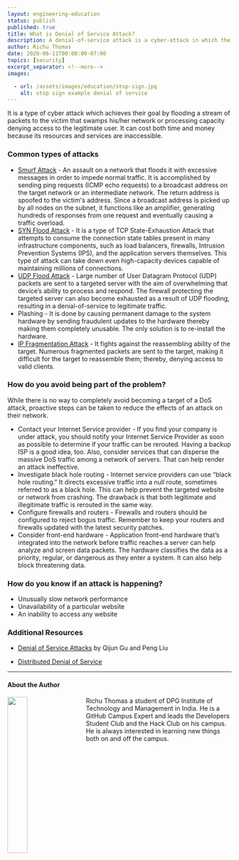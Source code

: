 ```yaml
---
layout: engineering-education
status: publish
published: true
title: What is Denial of Service Attack?
description: A denial-of-service attack is a cyber-attack in which the perpetrator seeks to make a machine or network and resource unavailable to its intended users by temporarily or indefinitely disrupting services to the host connected to the Internet.
author: Richu Thomas
date: 2020-06-11T00:00:00-07:00
topics: [security]
excerpt_separator: <!--more-->
images:

  - url: /assets/images/education/stop-sign.jpg
    alt: stop sign example denial of service
---
```

It is a type of cyber attack which achieves their goal by flooding a stream of packets to the victim that swamps his/her network or processing capacity denying access to the legitimate user. It can cost both time and money because its resources and services are inaccessible.

<!--more-->

### Common types of attacks
- [Smurf Attack](https://usa.kaspersky.com/resource-center/definitions/what-is-a-smurf-attack) - An assault on a network that floods it with excessive messages in order to impede normal traffic. It is accomplished by sending ping requests (ICMP echo requests) to a broadcast address on the target network or an intermediate network. The return address is spoofed to the victim's address. Since a broadcast address is picked up by all nodes on the subnet, it functions like an amplifier, generating hundreds of responses from one request and eventually causing a traffic overload.
- [SYN Flood Attack](https://www.cloudflare.com/learning/ddos/syn-flood-ddos-attack/) - It is a type of TCP State-Exhaustion Attack  that attempts to consume the connection state tables present in many infrastructure components, such as load balancers, firewalls, Intrusion Prevention Systems (IPS), and the application servers themselves. This type of attack can take down even high-capacity devices capable of maintaining millions of connections.
- [UDP Flood Attack](https://www.cloudflare.com/learning/ddos/udp-flood-ddos-attack/) - Large number of User Datagram Protocol (UDP) packets are sent to a targeted server with the aim of overwhelming that device’s ability to process and respond. The firewall protecting the targeted server can also become exhausted as a result of UDP flooding, resulting in a denial-of-service to legitimate traffic.
- Plashing - It is done by causing permanent damage to the system hardware by sending fraudulent updates to the hardware thereby making them completely unusable. The only solution is to re-install the hardware.
- [IP Fragmentation Attack](https://www.netscout.com/what-is-ddos/ip-icmp-fragmentation) - It fights against the reassembling ability of the target. Numerous fragmented packets are sent to the target, making it difficult for the target to reassemble them; thereby, denying access to valid clients.

### How do you avoid being part of the problem?
While there is no way to completely avoid becoming a target of a DoS attack, proactive steps can be taken to reduce the effects of an attack on their network.

- Contact your Internet Service provider - If you find your company is under attack, you should notify your Internet Service Provider as soon as possible to determine if your traffic can be rerouted. Having a backup ISP is a good idea, too. Also, consider services that can disperse the massive DoS traffic among a network of servers. That can help render an attack ineffective.
- Investigate black hole routing - Internet service providers can use “black hole routing.” It directs excessive traffic into a null route, sometimes referred to as a black hole. This can help prevent the targeted website or network from crashing. The drawback is that both legitimate and illegitimate traffic is rerouted in the same way.
- Configure firewalls and routers - Firewalls and routers should be configured to reject bogus traffic. Remember to keep your routers and firewalls updated with the latest security patches.
- Consider front-end hardware - Application front-end hardware that’s integrated into the network before traffic reaches a server can help analyze and screen data packets. The hardware classifies the data as a priority, regular, or dangerous as they enter a system. It can also help block threatening data.

### How do you know if an attack is happening?
- Unusually slow network performance
- Unavailability of a particular website
- An inability to access any website

### Additional Resources
- [Denial of Service Attacks](https://s2.ist.psu.edu/paper/DDoS-Chap-Gu-June-07.pdf) by Qijun Gu and Peng Liu

- [Distributed Denial of Service](https://www.cloudflare.com/learning/ddos/what-is-a-ddos-attack/)

---

#### About the Author
<img style="float: left; padding-right: 5%; margin-bottom: 10px; width:30%;" src="/assets/images/education/authors/richu-thomas.jpg">Richu Thomas a student of DPG Institute of Technology and Management in India. He is a GitHub Campus Expert and leads the Developers Student Club and the Hack Club on his campus. He is always interested in learning new things both on and off the campus.
